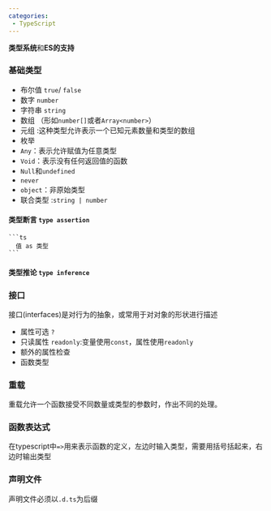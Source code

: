 ```yaml
---
categories:
 - TypeScript
---
```


**类型系统**和**ES的支持**
### 基础类型
 - 布尔值 `true`/ `false`
 - 数字 `number`
 - 字符串 `string`
 - 数组 （形如`number[]`或者`Array<number>`）
 - 元组 :这种类型允许表示一个已知元素数量和类型的数组
 - 枚举
 - `Any`：表示允许赋值为任意类型
 - `Void`：表示没有任何返回值的函数
 - `Null`和`undefined`
 - `never`
 - `object`：非原始类型
 - 联合类型 :`string | number`
 #### 类型断言 `type assertion`
    ```ts
      值 as 类型
    ```
 #### 类型推论 `type inference`
### 接口
   接口(interfaces)是对行为的抽象，或常用于对对象的形状进行描述

  - 属性可选 `?`
  - 只读属性 `readonly`:变量使用`const`，属性使用`readonly`
  - 额外的属性检查
  - 函数类型

### 重载
  重载允许一个函数接受不同数量或类型的参数时，作出不同的处理。
### 函数表达式
  在typescript中`=>`用来表示函数的定义，左边时输入类型，需要用括号括起来，右边时输出类型
### 声明文件
  声明文件必须以`.d.ts`为后缀 
  